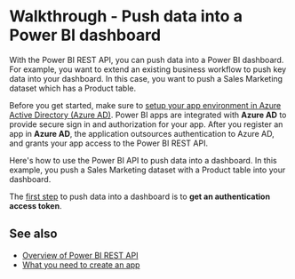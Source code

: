 <properties
   pageTitle="Walkthrough - Push data into a Power BI dashboard"
   description="Walkthrough to push data into a Power BI dashboard"
   services="powerbi"
   documentationCenter=""
   authors="dvana"
   manager="mblythe"
   editor=""
   tags=""/>

<tags
   ms.service="powerbi"
   ms.devlang="NA"
   ms.topic="get-started-article"
   ms.tgt_pltfrm="NA"
   ms.workload="powerbi"
   ms.date="02/21/2016"
   ms.author="derrickv"/>

# Walkthrough - Push data into a Power BI dashboard

With the Power BI REST API, you can push data into a Power BI dashboard. For example, you want to extend an existing business workflow to push key data into your dashboard. In this case, you want to push a Sales Marketing dataset which has a Product table.

Before you get started, make sure to [setup your app environment in Azure Active Directory (Azure AD)](powerbi-developer-what-you-need-to-create-an-app.md). Power BI apps are integrated with **Azure AD** to provide secure sign in and authorization for your app. After you register an app in **Azure AD**, the application outsources authentication to Azure AD, and grants your app access to the Power BI REST API.

Here's how to use the Power BI API to push data into a dashboard. In this example, you push a Sales Marketing dataset with a Product table into your dashboard.

The [first step](powerbi-developer-walkthrough-push-data-register-app-with-azure-ad.md) to push data into a dashboard is to **get an authentication access token**.

## See also
- [Overview of Power BI REST API](powerbi-developer-overview-of-power-bi-rest-api.md)
- [What you need to create an app](powerbi-developer-what-you-need-to-create-an-app.md)
